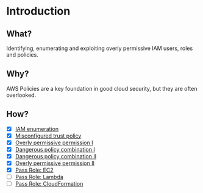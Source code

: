 ﻿# Introduction

## What?

Identifying, enumerating and exploiting overly permissive IAM users, roles and policies.

## Why?

AWS Policies are a key foundation in good cloud security, but they are often overlooked. 

## How?

- [x] [IAM enumeration](enum-iam.md)
- [x] [Misconfigured trust policy](mis-trust-policy.md)
- [x] [Overly permissive permission I](overly-permissive-1.md)
- [x] [Dangerous policy combination I](dangerous-policy-1.md)
- [x] [Dangerous policy combination II](dangerous-policy-2.md)
- [x] [Overly permissive permission II](overly-permissive-2.md)
- [x] [Pass Role: EC2](pass-role-ec2.md)
- [ ] [Pass Role: Lambda](pass-role-lambda.md)
- [ ] [Pass Role: CloudFormation](pass-role-formation.md)
